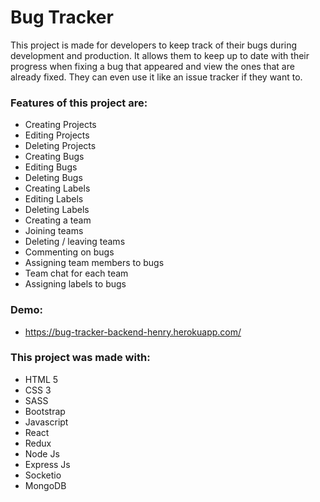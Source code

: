 # Bug Tracker
This project is made for developers to keep track of their bugs during development and production. It allows them to keep up to date with their progress when fixing a bug that
appeared and view the ones that are already fixed. They can even use it like an issue tracker if they want to.
### Features of this project are:
* Creating Projects
* Editing Projects
* Deleting Projects
* Creating Bugs
* Editing Bugs
* Deleting Bugs
* Creating Labels
* Editing Labels
* Deleting Labels
* Creating a team
* Joining teams
* Deleting / leaving teams
* Commenting on bugs
* Assigning team members to bugs
* Team chat for each team
* Assigning labels to bugs

### Demo:
* https://bug-tracker-backend-henry.herokuapp.com/

### This project was made with:
* HTML 5
* CSS 3
* SASS
* Bootstrap
* Javascript
* React
* Redux
* Node Js
* Express Js
* Socketio
* MongoDB
